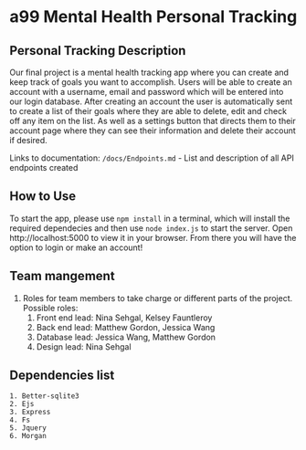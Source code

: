 # a99 Mental Health Personal Tracking

## Personal Tracking Description 

Our final project is a mental health tracking app where you can create and keep track of goals you want to accomplish. Users will be able to create an account with a username, email and password which will be entered into our login database. After creating an account the user is automatically sent to create a list of their goals where they are able to delete, edit and check off any item on the list. As well as a settings button that directs them to their account page where they can see their information and delete their account if desired.

Links to documentation: `/docs/Endpoints.md` - List and description of all API endpoints created

## How to Use

To start the app, please use `npm install` in a terminal, which will install the required dependecies and then use `node index.js` to start the server. Open http://localhost:5000 to view it in your browser. From there you will have the option to login or make an account!


## Team mangement

1. Roles for team members to take charge or different parts of the project. Possible roles:
    1. Front end lead: Nina Sehgal, Kelsey Fauntleroy
    2. Back end lead: Matthew Gordon, Jessica Wang
    3. Database lead: Jessica Wang, Matthew Gordon
    4. Design lead: Nina Sehgal


## Dependencies list

    1. Better-sqlite3
    2. Ejs
    3. Express
    4. Fs
    5. Jquery
    6. Morgan
